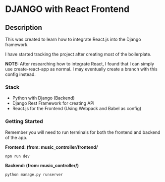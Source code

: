 # DJANGO with React Frontend

## Description

This was created to learn how to integrate React.js into the Django framework.

I have started tracking the project after creating most of the boilerplate.

**NOTE:** After researching how to integrate React, I found that I can simply
use create-react-app as normal. I may eventually create a branch with this
config instead.

### Stack

- Python with Django (Backend)
- Django Rest Framework for creating API
- React.js for the Frontend (Using Webpack and Babel as config)

### Getting Started

Remember you will need to run terminals for both the frontend and backend of the
app.

**Frontend: (from: music_controller/frontend/**

```
npm run dev
```

**Backend: (from: music_controller/)**

```
python manage.py runserver
```
